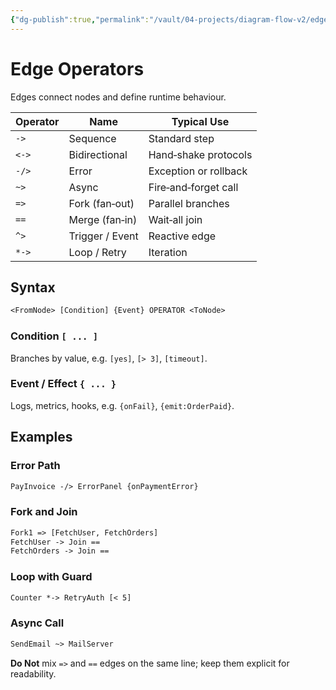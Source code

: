 ```yaml
---
{"dg-publish":true,"permalink":"/vault/04-projects/diagram-flow-v2/edges/"}
---
```


# Edge Operators

Edges connect nodes and define runtime behaviour.

| Operator | Name            | Typical Use           |
| -------- | --------------- | --------------------- |
| `->`     | Sequence        | Standard step         |
| `<->`    | Bidirectional   | Hand‑shake protocols  |
| `-/>`    | Error           | Exception or rollback |
| `~>`     | Async           | Fire‑and‑forget call  |
| `=>`     | Fork (fan‑out)  | Parallel branches     |
| `==`     | Merge (fan‑in)  | Wait‑all join         |
| `^>`     | Trigger / Event | Reactive edge         |
| `*->`    | Loop / Retry    | Iteration             |

## Syntax
```txt
<FromNode> [Condition] {Event} OPERATOR <ToNode>
```

### Condition `[ ... ]`
Branches by value, e.g. `[yes]`, `[> 3]`, `[timeout]`.

### Event / Effect `{ ... }`
Logs, metrics, hooks, e.g. `{onFail}`, `{emit:OrderPaid}`.

## Examples

### Error Path
```txt
PayInvoice -/> ErrorPanel {onPaymentError}
```

### Fork and Join
```txt
Fork1 => [FetchUser, FetchOrders]
FetchUser -> Join ==
FetchOrders -> Join ==
```

### Loop with Guard
```txt
Counter *-> RetryAuth [< 5]
```

### Async Call
```txt
SendEmail ~> MailServer
```

**Do Not** mix `=>` and `==` edges on the same line; keep them explicit for readability.
